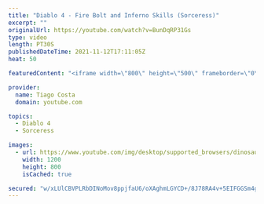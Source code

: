 ```yaml
---
title: "Diablo 4 - Fire Bolt and Inferno Skills (Sorceress)"
excerpt: ""
originalUrl: https://youtube.com/watch?v=BunDqRP31Gs
type: video
length: PT30S
publishedDateTime: 2021-11-12T17:11:05Z
heat: 50

featuredContent: "<iframe width=\"800\" height=\"500\" frameborder=\"0\" src=\"https://www.youtube.com/embed/BunDqRP31Gs\" allow=\"accelerometer; autoplay; encrypted-media; gyroscope; picture-in-picture\" allowfullscreen></iframe>"

provider:
  name: Tiago Costa
  domain: youtube.com

topics:
  - Diablo 4
  - Sorceress

images:
  - url: https://www.youtube.com/img/desktop/supported_browsers/dinosaur.png
    width: 1200
    height: 800
    isCached: true

secured: "w/xLUlCBVPLRbDINoMov8ppjfaU6/oXAghmLGYCD+/8J78RA4v+5EIFGGSm4gbAbqfTv0kNIEAUoIQmTs9IssHvtM5pWV0xeD8pns3FVPk3zlRKz0je8SjWlt8JQ10vCFE+vS1tx98Xi+XsxqtmJWO6YtceABPlvCaguKOsMtOUWoP368Z9WUYHEFi/71xrgGbKfo6Zrght/SE4EuIhZyEWb66nK9ABQolPiqdMra0ObJ5lKJIAWPIjY2veL2SJMA7D91Sbv6DhB/Xlhx+3/YfZcsYnF0BdZlY5CiU9FY2dAdoWHABshi5nvJS1KrgXNAgl+ycKc4PIixoD8OXeoyy9FL2v76v6ICXNxK1TjS7kehKdWMotIx5KtRXlgxg2+IK46nLnRNOMRnijhffAAyLokcuO796glXb4E2BH06mU=;38VvVgGsAH58v4gVa2wX0g=="
---
```


